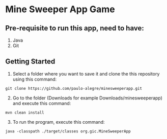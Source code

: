 # Mine Sweeper App Game
## Pre-requisite to run this app, need to have:
1. Java
2. Git


## Getting Started

1. Select a folder where you want to save it and clone the this repository using this command:
```
git clone https://github.com/paulo-alegre/minesweeperapp.git
```

2. Go to the folder (Downloads for example Downloads/minesweeperapp) and execute this command:
```
mvn clean install
```

3. To run the program, execute this command:
```
java -classpath ./target/classes org.gic.MineSweeperApp 
```

